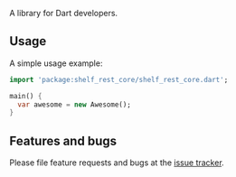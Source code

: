 A library for Dart developers.

## Usage

A simple usage example:

```dart
import 'package:shelf_rest_core/shelf_rest_core.dart';

main() {
  var awesome = new Awesome();
}
```

## Features and bugs

Please file feature requests and bugs at the [issue tracker][tracker].

[tracker]: http://example.com/issues/replaceme
